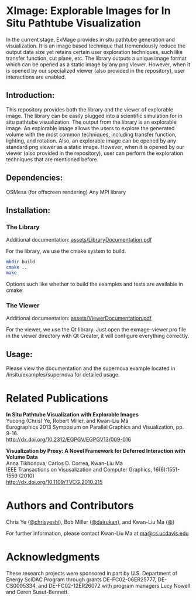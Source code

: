 XImage: Explorable Images for In Situ Pathtube Visualization
======

In the current stage, ExMage provides in situ pathtube generation and visualization. It is an image based technique that tremendously reduce the output data size yet retains certain user exploration techniques, such like transfer function, cut plane, etc. The library outputs a unique image format which can be opened as a static image by any png viewer. However, when it is opened by our specialized viewer (also provided in the repository), user interactions are enabled.

Introduction:
------

This repository provides both the library and the viewer of explorable image. The library can be easily plugged into a scientific simulation for in situ pathtube visualization. The output from the library is an explorable image. An explorable image allows the users to explore the generated volume with the most common techniques, including transfer function, lighting, and rotation. Also, an explorable image can be opened by any standard png viewer as a static image. However, when it is opened by our viewer (also provided in the repository), user can perform the exploration techniques that are mentioned before.

Dependencies:
------

OSMesa (for offscreen rendering)
Any MPI library

Installation:
------

### The Library

Additional documentation: [assets/LibraryDocumentation.pdf](../assets/LibraryDocumentation.pdf)

For the library, we use the cmake system to build.

```bash
mkdir build
cmake ..
make
```

Options such like whether to build the examples and tests are available in cmake.

### The Viewer

Additional documentation: [assets/ViewerDocumentation.pdf](../assets/ViewerDocumentation.pdf)

For the viewer, we use the Qt library. Just open the exmage-viewer.pro file in the viewer directory with Qt Creater, it will configure everything correctly.

Usage:
------

Please view the documentation and the supernova example located in /insitu/examples/supernova for detailed usage.

Related Publications
======

**In Situ Pathtube Visualization with Explorable Images**  
Yucong (Chris) Ye, Robert Miller, and Kwan-Liu Ma  
Eurographics 2013 Symposium on Parallel Graphics and Visualization, pp. 9-16.  
http://dx.doi.org/10.2312/EGPGV/EGPGV13/009-016

**Visualization by Proxy: A Novel Framework for Deferred Interaction with Volume Data**  
Anna Tikhonova, Carlos D. Correa, Kwan-Liu Ma  
IEEE Transactions on Visusalization and Computer Graphics, 16(6):1551-1559 (2010)  
http://dx.doi.org/10.1109/TVCG.2010.215

Authors and Contributors
======

Chris Ye ([@chrisyeshi](https://github.com/chrisyeshi)), Bob Miller ([@dairukan](https://github.com/dairukan)), and Kwan-Liu Ma ([@](http://www.cs.ucdavis.edu/~ma))

For further information, please contact Kwan-Liu Ma at [ma@cs.ucdavis.edu](ma@cs.ucdavis.edu)

Acknowledgments
======

These research projects were sponsored in part by U.S. Department of Energy SciDAC Program through grants DE-FC02-06ER25777, DE-CS0005334, and DE-FC02-12ER26072 with program managers Lucy Nowell and Ceren Susut-Bennett.
